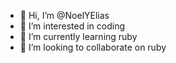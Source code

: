 - 👋 Hi, I’m @NoelYElias
- 👀 I’m interested in coding
- 🌱 I’m currently learning ruby
- 💞️ I’m looking to collaborate on ruby

<!---
NoelYElias/NoelYElias is a ✨ special ✨ repository because its `README.md` (this file) appears on your GitHub profile.
You can click the Preview link to take a look at your changes.
--->
